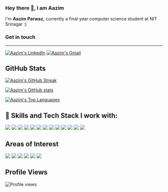### Hey there 👋, I am Aazim 

I'm **Aazim Parwaz**, currently a final year computer science student at NIT Srinagar :) 



### Get in touch
-------

[![Aazim's LinkedIn](https://img.shields.io/badge/linkedin-%230077B5.svg?&style=for-the-badge&logo=linkedin&logoColor=white)](https://www.linkedin.com/in/aazim-parwaz-342055207/)
[![Aazim's Gmail](https://img.shields.io/badge/Gmail-D14836?style=for-the-badge&logo=gmail&logoColor=white)](mailto:codeparwaz@gmail.com?subject=Hey%20Saalik,%20you%20are%20awesome)


GitHub Stats
------------
[![Aazim's GitHub Streak](http://github-readme-streak-stats.herokuapp.com?user=Aazim-parwaz&theme=tokyonight)](https://github.com/Aazim-parwaz)

[![Aazim's GitHub stats](https://github-readme-stats.vercel.app/api?username=Aazim-parwaz&show_icons=true&include_all_commits=true&count_private=true&hide=html,css&title_color=ffffff&text_color=c9cacc&icon_color=4AB197&bg_color=1A2B34)](https://github.com/Aazim-parwaz)

[![Aazim's Top Languages](https://github-readme-stats.vercel.app/api/top-langs/?username=Aazim-parwaz&layout=compact&langs_count=6&hide=html,css&title_color=ffffff&text_color=c9cacc&icon_color=4AB197&bg_color=1A2B34)](https://github.com/Aazim-parwaz)

## 💼 Skills and Tech Stack I work with:

![](https://img.shields.io/badge/Code-C++-informational?style=flat&logo=html5&logoColor=white&color=4AB197)
![](https://img.shields.io/badge/Code-C-informational?style=flat&logo=html5&logoColor=white&color=4AB197)
![](https://img.shields.io/badge/Code-HTML-informational?style=flat&logo=html5&logoColor=white&color=4AB197)
![](https://img.shields.io/badge/Code-CSS3-informational?style=flat&logo=css3&logoColor=white&color=4AB197)
![](https://img.shields.io/badge/Code-React-informational?style=flat&logo=react&logoColor=white&color=4AB197)
![](https://img.shields.io/badge/Code-JavaScript-informational?style=flat&logo=JavaScript&logoColor=white&color=4AB197)
![](https://img.shields.io/badge/Code-Express-informational?style=flat&logo=express&logoColor=white&color=4AB197)
![](https://img.shields.io/badge/Code-Node.js-informational?style=flat&logo=node.js&logoColor=white&color=4AB197)
![](https://img.shields.io/badge/Code-Python-informational?style=flat&logo=python&logoColor=white&color=4AB197)
![](https://img.shields.io/badge/Code-MySQL-informational?style=flat&logo=MySQL&logoColor=white&color=4AB197)
![](https://img.shields.io/badge/Code-Git-informational?style=flat&logo=git&logoColor=white&color=4AB197)
![](https://img.shields.io/badge/Code-GitHub-informational?style=flat&logo=github&logoColor=white&color=4AB197)
![](https://img.shields.io/badge/Code-Netlify-informational?style=flat&logo=netlify&logoColor=white&color=4AB197)


## Areas of Interest 


![](https://img.shields.io/badge/SoftwareEngineering-informational?style=flat&logoColor=white&color=4AB197)
![](https://img.shields.io/badge/NLP-informational?style=flat&logoColor=white&color=4AB197)
![](https://img.shields.io/badge/Web3/DecentrailizedApps-informational?style=flat&logoColor=white&color=4AB197)
![](https://img.shields.io/badge/Blockchain-informational?style=flat&logoColor=white&color=4AB197)
![](https://img.shields.io/badge/DeepLearning-informational?style=flat&logoColor=white&color=4AB197)
![](https://img.shields.io/badge/MachineLearning-informational?style=flat&logoColor=white&color=4AB197)

## Profile Views

![Profile views](https://gpvc.arturio.dev/Aazim-parwaz)

<!--
**Aazim-parwaz/Aazim-parwaz** is a ✨ _special_ ✨ repository because its `README.md` (this file) appears on your GitHub profile.
Here are some ideas to get you started:
- 🔭 I’m currently working on ...
- 🌱 I’m currently learning ...
- 👯 I’m looking to collaborate on ...
- 🤔 I’m looking for help with ...
- 💬 Ask me about ...
- 📫 How to reach me: ...
- 😄 Pronouns: ...
- ⚡ Fun fact: ...
-->
